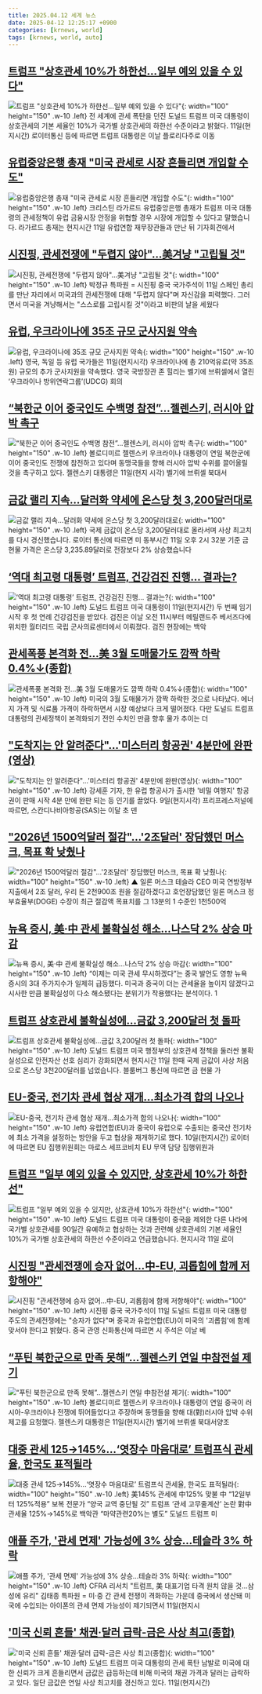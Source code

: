 ```yaml
---
title: 2025.04.12 세계 뉴스
date: 2025-04-12 12:25:17 +0900
categories: [krnews, world]
tags: [krnews, world, auto]
---
```

## [트럼프 "상호관세 10%가 하한선…일부 예외 있을 수 있다"](https://n.news.naver.com/mnews/article/469/0000859133)

![트럼프 "상호관세 10%가 하한선…일부 예외 있을 수 있다"](https://mimgnews.pstatic.net/image/origin/469/2025/04/12/859133.jpg?type=nf220_150){: width="100" height="150" .w-10 .left}
전 세계에 관세 폭탄을 던진 도널드 트럼프 미국 대통령이 상호관세의 기본 세율인 10%가 국가별 상호관세의 하한선 수준이라고 밝혔다. 11일(현지시간) 로이터통신 등에 따르면 트럼프 대통령은 이날 플로리다주로 이동

## [유럽중앙은행 총재 "미국 관세로 시장 흔들리면 개입할 수도"](https://n.news.naver.com/mnews/article/214/0001417732)

![유럽중앙은행 총재 "미국 관세로 시장 흔들리면 개입할 수도"](https://mimgnews.pstatic.net/image/origin/214/2025/04/11/1417732.jpg?type=nf220_150){: width="100" height="150" .w-10 .left}
크리스틴 라가르드 유럽중앙은행 총재가 트럼프 미국 대통령의 관세정책이 유럽 금융시장 안정을 위협할 경우 시장에 개입할 수 있다고 말했습니다. 라가르드 총재는 현지시간 11일 유럽연합 재무장관들과 만난 뒤 기자회견에서

## [시진핑, 관세전쟁에 "두렵지 않아"…美겨냥 "고립될 것"](https://n.news.naver.com/mnews/article/003/0013178932)

![시진핑, 관세전쟁에 "두렵지 않아"…美겨냥 "고립될 것"](https://mimgnews.pstatic.net/image/origin/003/2025/04/11/13178932.jpg?type=nf220_150){: width="100" height="150" .w-10 .left}
박정규 특파원 = 시진핑 중국 국가주석이 11일 스페인 총리를 만난 자리에서 미국과의 관세전쟁에 대해 "두렵지 않다"며 자신감을 피력했다. 그러면서 미국을 겨냥해서는 "스스로를 고립시킬 것"이라고 비판의 날을 세웠다

## [유럽, 우크라이나에 35조 규모 군사지원 약속](https://n.news.naver.com/mnews/article/366/0001068733)

![유럽, 우크라이나에 35조 규모 군사지원 약속](https://mimgnews.pstatic.net/image/origin/366/2025/04/12/1068733.jpg?type=nf220_150){: width="100" height="150" .w-10 .left}
영국, 독일 등 유럽 국가들은 11일(현지시각) 우크라이나에 총 210억유로(약 35조원) 규모의 추가 군사지원을 약속했다. 영국 국방장관 존 힐리는 벨기에 브뤼셀에서 열린 ‘우크라이나 방위연락그룹’(UDCG) 회의

## [“북한군 이어 중국인도 수백명 참전”…젤렌스키, 러시아 압박 촉구](https://n.news.naver.com/mnews/article/009/0005475130)

![“북한군 이어 중국인도 수백명 참전”…젤렌스키, 러시아 압박 촉구](https://mimgnews.pstatic.net/image/origin/009/2025/04/12/5475130.jpg?type=nf220_150){: width="100" height="150" .w-10 .left}
볼로디미르 젤렌스키 우크라이나 대통령이 연일 북한군에 이어 중국인도 전쟁에 참전하고 있다며 동맹국들을 향해 러시아 압박 수위를 끌어올릴 것을 촉구하고 있다. 젤렌스키 대통령은 11일(현지 시각) 벨기에 브뤼셀 북대서

## [금값 랠리 지속…달러화 약세에 온스당 첫 3,200달러대로](https://n.news.naver.com/mnews/article/056/0011930402)

![금값 랠리 지속…달러화 약세에 온스당 첫 3,200달러대로](https://mimgnews.pstatic.net/image/origin/056/2025/04/12/11930402.jpg?type=nf220_150){: width="100" height="150" .w-10 .left}
국제 금값이 온스당 3,200달러대로 올라서며 사상 최고치를 다시 경신했습니다. 로이터 통신에 따르면 미 동부시간 11일 오후 2시 32분 기준 금 현물 가격은 온스당 3,235.89달러로 전장보다 2% 상승했습니다

## [‘역대 최고령 대통령’ 트럼프, 건강검진 진행... 결과는?](https://n.news.naver.com/mnews/article/123/0002356859)

![‘역대 최고령 대통령’ 트럼프, 건강검진 진행... 결과는?](https://mimgnews.pstatic.net/image/origin/123/2025/04/12/2356859.jpg?type=nf220_150){: width="100" height="150" .w-10 .left}
도널드 트럼프 미국 대통령이 11일(현지시간) 두 번째 임기 시작 후 첫 연례 건강검진을 받았다. 검진은 이날 오전 11시부터 메릴랜드주 베서즈다에 위치한 월터리드 국립 군사의료센터에서 이뤄졌다. 검진 현장에는 백악

## [관세폭풍 본격화 전…美 3월 도매물가도 깜짝 하락 0.4%↓(종합)](https://n.news.naver.com/mnews/article/018/0005986018)

![관세폭풍 본격화 전…美 3월 도매물가도 깜짝 하락 0.4%↓(종합)](https://mimgnews.pstatic.net/image/origin/018/2025/04/11/5986018.jpg?type=nf220_150){: width="100" height="150" .w-10 .left}
미국의 3월 도매물가가 깜짝 하락한 것으로 나타났다. 에너지 가격 및 식료품 가격이 하락하면서 시장 예상보다 크게 떨어졌다. 다만 도널드 트럼프 대통령의 관세정책이 본격화되기 전인 수치인 만큼 향후 물가 추이는 더

## ["도착지는 안 알려준다"…'미스터리 항공권' 4분만에 완판(영상)](https://n.news.naver.com/mnews/article/003/0013177479)

!["도착지는 안 알려준다"…'미스터리 항공권' 4분만에 완판(영상)](https://mimgnews.pstatic.net/image/origin/003/2025/04/11/13177479.jpg?type=nf220_150){: width="100" height="150" .w-10 .left}
강세훈 기자, 한 유럽 항공사가 출시한 '비밀 여행지' 항공권이 판매 시작 4분 만에 완판 되는 등 인기를 끌었다. 9일(현지시각) 프리프레스저널에 따르면, 스칸디나비아항공(SAS)는 이달 초 덴

## ["2026년 1500억달러 절감"…'2조달러' 장담했던 머스크, 목표 확 낮췄나](https://n.news.naver.com/mnews/article/055/0001248530)

!["2026년 1500억달러 절감"…'2조달러' 장담했던 머스크, 목표 확 낮췄나](https://mimgnews.pstatic.net/image/origin/055/2025/04/11/1248530.jpg?type=nf220_150){: width="100" height="150" .w-10 .left}
▲ 일론 머스크 테슬라 CEO 미국 연방정부 지출에서 2조 달러, 우리 돈 2천900조 원을 절감하겠다고 호언장담했던 일론 머스크 정부효율부(DOGE) 수장이 최근 절감액 목표치를 그 13분의 1 수준인 1천500억

## [뉴욕 증시, 美·中 관세 불확실성 해소...나스닥 2% 상승 마감](https://n.news.naver.com/mnews/article/023/0003899143)

![뉴욕 증시, 美·中 관세 불확실성 해소...나스닥 2% 상승 마감](https://mimgnews.pstatic.net/image/origin/023/2025/04/12/3899143.jpg?type=nf220_150){: width="100" height="150" .w-10 .left}
“이제는 미국 관세 무시하겠다”는 중국 발언도 영향 뉴욕 증시의 3대 주가지수가 일제히 급등했다. 미국과 중국이 더는 관세율을 높이지 않겠다고 시사한 만큼 불확실성이 다소 해소됐다는 분위기가 작용했다는 분석이다. 1

## [트럼프 상호관세 불확실성에…금값 3,200달러 첫 돌파](https://n.news.naver.com/mnews/article/422/0000730366)

![트럼프 상호관세 불확실성에…금값 3,200달러 첫 돌파](https://mimgnews.pstatic.net/image/origin/422/2025/04/12/730366.jpg?type=nf220_150){: width="100" height="150" .w-10 .left}
도널드 트럼프 미국 행정부의 상호관세 정책을 둘러싼 불확실성으로 안전자산 선호 심리가 강화되면서 현지시간 11일 한때 국제 금값이 사상 처음으로 온스당 3천200달러를 넘었습니다. 블룸버그 통신에 따르면 금 현물 가

## [EU-중국, 전기차 관세 협상 재개…최소가격 합의 나오나](https://n.news.naver.com/mnews/article/008/0005179185)

![EU-중국, 전기차 관세 협상 재개…최소가격 합의 나오나](https://mimgnews.pstatic.net/image/origin/008/2025/04/11/5179185.jpg?type=nf220_150){: width="100" height="150" .w-10 .left}
유럽연합(EU)과 중국이 유럽으로 수출되는 중국산 전기차에 최소 가격을 설정하는 방안을 두고 협상을 재개하기로 했다. 10일(현지시간) 로이터에 따르면 EU 집행위원회는 마로스 세프코비치 EU 무역 담당 집행위원과

## [트럼프 "일부 예외 있을 수 있지만, 상호관세 10%가 하한선"](https://n.news.naver.com/mnews/article/374/0000434743)

![트럼프 "일부 예외 있을 수 있지만, 상호관세 10%가 하한선"](https://mimgnews.pstatic.net/image/origin/374/2025/04/12/434743.jpg?type=nf220_150){: width="100" height="150" .w-10 .left}
도널드 트럼프 미국 대통령이 중국을 제외한 다른 나라에 국가별 상호관세를 90일간 유예하고 협상하는 것과 관련해 상호관세의 기본 세율인 10%가 국가별 상호관세의 하한선 수준이라고 언급했습니다. 현지시각 11일 로이

## [시진핑 "관세전쟁에 승자 없어…中-EU, 괴롭힘에 함께 저항해야"](https://n.news.naver.com/mnews/article/001/0015325122)

![시진핑 "관세전쟁에 승자 없어…中-EU, 괴롭힘에 함께 저항해야"](https://mimgnews.pstatic.net/image/origin/001/2025/04/11/15325122.jpg?type=nf220_150){: width="100" height="150" .w-10 .left}
시진핑 중국 국가주석이 11일 도널드 트럼프 미국 대통령 주도의 관세전쟁에는 "승자가 없다"며 중국과 유럽연합(EU)이 미국의 '괴롭힘'에 함께 맞서야 한다고 밝혔다. 중국 관영 신화통신에 따르면 시 주석은 이날 베

## [“푸틴 북한군으로 만족 못해”…젤렌스키 연일 中참전설 제기](https://n.news.naver.com/mnews/article/005/0001769420)

![“푸틴 북한군으로 만족 못해”…젤렌스키 연일 中참전설 제기](https://mimgnews.pstatic.net/image/origin/005/2025/04/12/1769420.jpg?type=nf220_150){: width="100" height="150" .w-10 .left}
볼로디미르 젤렌스키 우크라이나 대통령이 연일 중국이 러시아-우크라이나 전쟁에 뛰어들었다고 주장하며 동맹들을 향해 대(對)러시아 압박 수위 제고를 요청했다. 젤렌스키 대통령은 11일(현지시간) 벨기에 브뤼셀 북대서양조

## [대중 관세 125→145%...‘엿장수 마음대로’ 트럼프식 관세율, 한국도 표적될라](https://n.news.naver.com/mnews/article/009/0005475089)

![대중 관세 125→145%...‘엿장수 마음대로’ 트럼프식 관세율, 한국도 표적될라](https://mimgnews.pstatic.net/image/origin/009/2025/04/11/5475089.jpg?type=nf220_150){: width="100" height="150" .w-10 .left}
美145% 관세에 中125% 맞불 中 “12일부터 125%적용” 보복 전문가 “양국 교역 중단될 것” 트럼프 ‘관세 고무줄계산’ 논란 對中 관세율 125%→145%로 백악관 “마약관련20%는 별도” 도널드 트럼프 미

## [애플 주가, '관세 면제' 가능성에 3% 상승…테슬라 3% 하락](https://n.news.naver.com/mnews/article/001/0015325710)

![애플 주가, '관세 면제' 가능성에 3% 상승…테슬라 3% 하락](https://mimgnews.pstatic.net/image/origin/001/2025/04/12/15325710.jpg?type=nf220_150){: width="100" height="150" .w-10 .left}
CFRA 리서치 "트럼프, 美 대표기업 타격 원치 않을 것…삼성에 유리" 김태종 특파원 = 미·중 간 관세 전쟁이 격화하는 가운데 중국에서 생산돼 미국에 수입되는 아이폰의 관세 면제 가능성이 제기되면서 11일(현지시

## ['미국 신뢰 흔들' 채권·달러 급락-금은 사상 최고(종합)](https://n.news.naver.com/mnews/article/421/0008188678)

!['미국 신뢰 흔들' 채권·달러 급락-금은 사상 최고(종합)](https://mimgnews.pstatic.net/image/origin/421/2025/04/12/8188678.jpg?type=nf220_150){: width="100" height="150" .w-10 .left}
도널드 트럼프 미국 대통령의 관세 폭탄 남발로 미국에 대한 신뢰가 크게 흔들리면서 금값은 급등하는데 비해 미국의 채권 가격과 달러는 급락하고 있다. 일단 금값은 연일 사상 최고치를 경신하고 있다. 11일(현지시간)

